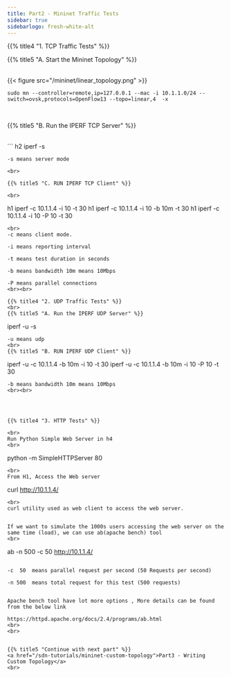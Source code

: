 ```yaml
---
title: Part2 - Mininet Traffic Tests
sidebar: true
sidebarlogo: fresh-white-alt
---
```


{{% title4 "1. TCP Traffic Tests" %}}
<br>






{{% title5 "A. Start the Mininet Topology" %}}

<br>
{{< figure src="/mininet/linear_topology.png" >}}
<br>

```
sudo mn --controller=remote,ip=127.0.0.1 --mac -i 10.1.1.0/24 --switch=ovsk,protocols=OpenFlow13 --topo=linear,4  -x
```

<br>

{{% title5 "B. Run the IPERF TCP Server" %}}

<br>
```
h2 iperf -s

```
-s means server mode

<br>

{{% title5 "C. RUN IPERF TCP Client" %}}

<br>

```
h1 iperf -c 10.1.1.4 -i 10 -t 30
h1 iperf -c 10.1.1.4 -i 10 -b 10m -t 30
h1 iperf -c 10.1.1.4 -i 10 -P 10 -t 30

```
<br>
-c means client mode.

-i means reporting interval

-t means test duration in seconds

-b means bandwidth 10m means 10Mbps

-P means parallel connections
<br><br>

{{% title4 "2. UDP Traffic Tests" %}}
<br>
{{% title5 "A. Run the IPERF UDP Server" %}}

```
iperf -u -s 

```
-u means udp 
<br>
{{% title5 "B. RUN IPERF UDP Client" %}}

```
iperf -u -c 10.1.1.4 -b 10m -i 10 -t 30
iperf -u -c 10.1.1.4 -b 10m -i 10 -P 10 -t 30

```
-b means bandwidth 10m means 10Mbps
<br><br>




{{% title4 "3. HTTP Tests" %}}

<br>
Run Python Simple Web Server in h4
<br>

```
python -m SimpleHTTPServer 80

```
<br>
From H1, Access the Web server

```
curl http://10.1.1.4/

```
<br>
curl utility used as web client to access the web server. 


If we want to simulate the 1000s users accessing the web server on the same time (load), we can use ab(apache bench) tool
<br>
```
ab -n 500 -c 50 http://10.1.1.4/
```

-c  50  means parallel request per second (50 Requests per second)

-n 500  means total request for this test (500 requests)


Apache bench tool have lot more options , More details can be found from the below link

https://httpd.apache.org/docs/2.4/programs/ab.html
<br>
<br>


{{% title5 "Continue with next part" %}}
<a href="/sdn-tutorials/mininet-custom-topology">Part3 - Writing Custom Topology</a>
<br>